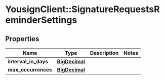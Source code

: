 # YousignClient::SignatureRequestsReminderSettings

## Properties
Name | Type | Description | Notes
------------ | ------------- | ------------- | -------------
**interval_in_days** | [**BigDecimal**](BigDecimal.md) |  | 
**max_occurrences** | [**BigDecimal**](BigDecimal.md) |  | 

